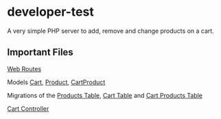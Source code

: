 # developer-test
A very simple PHP server to add, remove and change products on a cart.

## Important Files

[Web Routes](blob/master/store/routes/web.php)

Models [Cart](blob/master/store/app/Cart.php), [Product](blob/master/store/app/Product.php), [CartProduct](blob/master/store/app/CartProduct.php)

Migrations of the [Products Table](https://github.com/thiagomata/developer-test/blob/master/store/database/migrations/2019_02_05_183351_create_products_table.php), [Cart Table](blob/master/store/database/migrations/2019_02_05_184002_create_carts_table.php) and [Cart Products Table](https://github.com/thiagomata/developer-test/blob/master/store/database/migrations/2019_02_05_283952_create_cart_products_table.php)

[Cart Controller](https://github.com/thiagomata/developer-test/blob/master/store/app/Http/Controllers/CartController.php)




